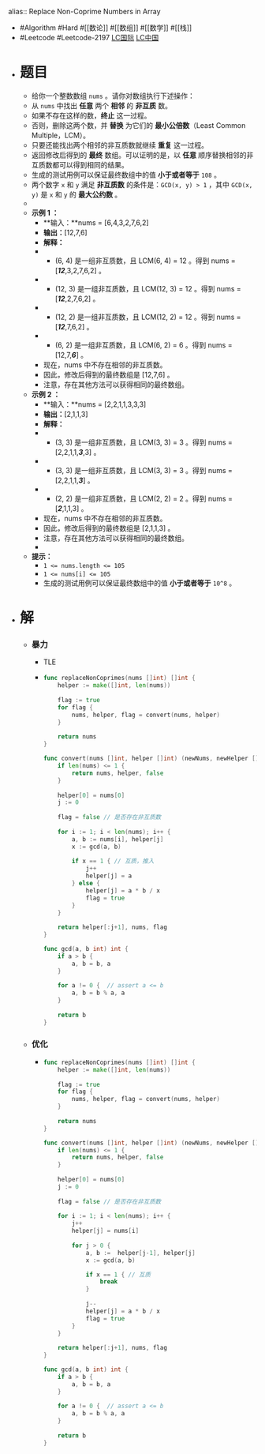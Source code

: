alias:: Replace Non-Coprime Numbers in Array

- #Algorithm #Hard #[[数论]] #[[数组]] #[[数学]] #[[栈]]
- #Leetcode #Leetcode-2197 [LC国际](https://leetcode.com/problems/replace-non-coprime-numbers-in-array/) [LC中国](https://leetcode.cn/problems/replace-non-coprime-numbers-in-array/)
- # 题目
	- 给你一个整数数组 `nums` 。请你对数组执行下述操作：
	- 从 `nums` 中找出 **任意** 两个 **相邻** 的 **非互质** 数。
	- 如果不存在这样的数，**终止** 这一过程。
	- 否则，删除这两个数，并 **替换** 为它们的 **最小公倍数**（Least Common Multiple，LCM）。
	- 只要还能找出两个相邻的非互质数就继续 **重复** 这一过程。
	- 返回修改后得到的 **最终** 数组。可以证明的是，以 **任意** 顺序替换相邻的非互质数都可以得到相同的结果。
	- 生成的测试用例可以保证最终数组中的值 **小于或者等于** `108` 。
	- 两个数字 `x` 和 `y` 满足 **非互质数** 的条件是：`GCD(x, y) > 1` ，其中 `GCD(x, y)` 是 `x` 和 `y` 的 **最大公约数** 。
	-
	- **示例 1 ：**
		- **输入：**nums = [6,4,3,2,7,6,2]
		- **输出：**[12,7,6]
		- **解释：**
		- - (6, 4) 是一组非互质数，且 LCM(6, 4) = 12 。得到 nums = [***12***,3,2,7,6,2] 。
		- - (12, 3) 是一组非互质数，且 LCM(12, 3) = 12 。得到 nums = [***12***,2,7,6,2] 。
		- - (12, 2) 是一组非互质数，且 LCM(12, 2) = 12 。得到 nums = [***12***,7,6,2] 。
		- - (6, 2) 是一组非互质数，且 LCM(6, 2) = 6 。得到 nums = [12,7,***6***] 。
		- 现在，nums 中不存在相邻的非互质数。
		- 因此，修改后得到的最终数组是 [12,7,6] 。
		- 注意，存在其他方法可以获得相同的最终数组。
	- **示例 2 ：**
		- **输入：**nums = [2,2,1,1,3,3,3]
		- **输出：**[2,1,1,3]
		- **解释：**
		- - (3, 3) 是一组非互质数，且 LCM(3, 3) = 3 。得到 nums = [2,2,1,1,***3***,3] 。
		- - (3, 3) 是一组非互质数，且 LCM(3, 3) = 3 。得到 nums = [2,2,1,1,***3***] 。
		- - (2, 2) 是一组非互质数，且 LCM(2, 2) = 2 。得到 nums = [***2***,1,1,3] 。
		- 现在，nums 中不存在相邻的非互质数。
		- 因此，修改后得到的最终数组是 [2,1,1,3] 。
		- 注意，存在其他方法可以获得相同的最终数组。
		-
	- **提示：**
		- `1 <= nums.length <= 105`
		- `1 <= nums[i] <= 105`
		- 生成的测试用例可以保证最终数组中的值 **小于或者等于** `10^8` 。
- # 解
	- ### 暴力
		- TLE
		- ```go
		  func replaceNonCoprimes(nums []int) []int {
		      helper := make([]int, len(nums))
		      
		      flag := true
		      for flag {
		          nums, helper, flag = convert(nums, helper)
		      }
		      
		      return nums
		  }
		  
		  func convert(nums []int, helper []int) (newNums, newHelper []int, flag bool) {
		      if len(nums) <= 1 {
		          return nums, helper, false
		      }
		      
		      helper[0] = nums[0]
		      j := 0
		      
		      flag = false // 是否存在非互质数
		      
		      for i := 1; i < len(nums); i++ {
		          a, b := nums[i], helper[j]
		          x := gcd(a, b)
		          
		          if x == 1 { // 互质，推入
		              j++
		              helper[j] = a
		          } else {
		              helper[j] = a * b / x
		              flag = true
		          }
		      }
		      
		      return helper[:j+1], nums, flag
		  }
		  
		  func gcd(a, b int) int {
		      if a > b {
		          a, b = b, a
		      }
		      
		      for a != 0 {  // assert a <= b
		          a, b = b % a, a
		      }
		      
		      return b
		  }
		  ```
	- ### 优化
		- ```go
		  func replaceNonCoprimes(nums []int) []int {
		      helper := make([]int, len(nums))
		      
		      flag := true
		      for flag {
		          nums, helper, flag = convert(nums, helper)
		      }
		      
		      return nums
		  }
		  
		  func convert(nums []int, helper []int) (newNums, newHelper []int, flag bool) {
		      if len(nums) <= 1 {
		          return nums, helper, false
		      }
		      
		      helper[0] = nums[0]
		      j := 0
		      
		      flag = false // 是否存在非互质数
		      
		      for i := 1; i < len(nums); i++ {
		          j++
		          helper[j] = nums[i]
		          
		          for j > 0 {
		              a, b :=  helper[j-1], helper[j]
		              x := gcd(a, b)
		  
		              if x == 1 { // 互质
		                  break
		              }
		              
		              j--
		              helper[j] = a * b / x
		              flag = true
		          }
		      }
		      
		      return helper[:j+1], nums, flag
		  }
		  
		  func gcd(a, b int) int {
		      if a > b {
		          a, b = b, a
		      }
		      
		      for a != 0 {  // assert a <= b
		          a, b = b % a, a
		      }
		      
		      return b
		  }
		  
		  ```